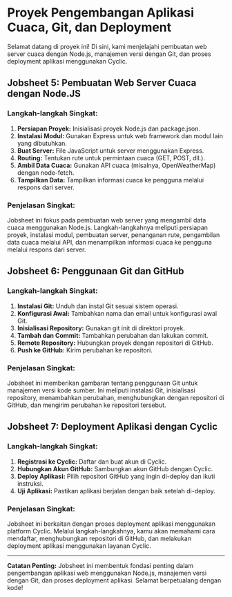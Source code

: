 <!-- Header -->
# Proyek Pengembangan Aplikasi Cuaca, Git, dan Deployment

Selamat datang di proyek ini! Di sini, kami menjelajahi pembuatan web server cuaca dengan Node.js, manajemen versi dengan Git, dan proses deployment aplikasi menggunakan Cyclic. 

## Jobsheet 5: Pembuatan Web Server Cuaca dengan Node.JS
### Langkah-langkah Singkat:
1. **Persiapan Proyek:** Inisialisasi proyek Node.js dan package.json.
2. **Instalasi Modul:** Gunakan Express untuk web framework dan modul lain yang dibutuhkan.
3. **Buat Server:** File JavaScript untuk server menggunakan Express.
4. **Routing:** Tentukan rute untuk permintaan cuaca (GET, POST, dll.).
5. **Ambil Data Cuaca:** Gunakan API cuaca (misalnya, OpenWeatherMap) dengan node-fetch.
6. **Tampilkan Data:** Tampilkan informasi cuaca ke pengguna melalui respons dari server.
   
### Penjelasan Singkat:
Jobsheet ini fokus pada pembuatan web server yang mengambil data cuaca menggunakan Node.js. Langkah-langkahnya meliputi persiapan proyek, instalasi modul, pembuatan server, penanganan rute, pengambilan data cuaca melalui API, dan menampilkan informasi cuaca ke pengguna melalui respons dari server.


## Jobsheet 6: Penggunaan Git dan GitHub
### Langkah-langkah Singkat:
1. **Instalasi Git:** Unduh dan instal Git sesuai sistem operasi.
2. **Konfigurasi Awal:** Tambahkan nama dan email untuk konfigurasi awal Git.
3. **Inisialisasi Repository:** Gunakan git init di direktori proyek.
4. **Tambah dan Commit:** Tambahkan perubahan dan lakukan commit.
5. **Remote Repository:** Hubungkan proyek dengan repositori di GitHub.
6. **Push ke GitHub:** Kirim perubahan ke repositori.

### Penjelasan Singkat:
Jobsheet ini memberikan gambaran tentang penggunaan Git untuk manajemen versi kode sumber. Ini meliputi instalasi Git, inisialisasi repository, menambahkan perubahan, menghubungkan dengan repositori di GitHub, dan mengirim perubahan ke repositori tersebut.


## Jobsheet 7: Deployment Aplikasi dengan Cyclic
### Langkah-langkah Singkat:
1. **Registrasi ke Cyclic:** Daftar dan buat akun di Cyclic.
2. **Hubungkan Akun GitHub:** Sambungkan akun GitHub dengan Cyclic.
3. **Deploy Aplikasi:** Pilih repositori GitHub yang ingin di-deploy dan ikuti instruksi.
4. **Uji Aplikasi:** Pastikan aplikasi berjalan dengan baik setelah di-deploy.

### Penjelasan Singkat:
Jobsheet ini berkaitan dengan proses deployment aplikasi menggunakan platform Cyclic. Melalui langkah-langkahnya, kamu akan memahami cara mendaftar, menghubungkan repositori di GitHub, dan melakukan deployment aplikasi menggunakan layanan Cyclic.


---

**Catatan Penting:** Jobsheet ini membentuk fondasi penting dalam pengembangan aplikasi web menggunakan Node.js, manajemen versi dengan Git, dan proses deployment aplikasi. Selamat berpetualang dengan kode!


